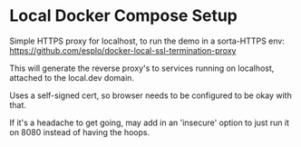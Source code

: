 # Local Docker Compose Setup

Simple HTTPS proxy for localhost, to run the demo in a sorta-HTTPS env:
https://github.com/esplo/docker-local-ssl-termination-proxy

This will generate the reverse proxy's to services running on localhost, attached to the local.dev domain.

Uses a self-signed cert, so browser needs to be configured to be okay with that.

If it's a headache to get going, may add in an 'insecure' option to just run it on 8080 instead of having the hoops.